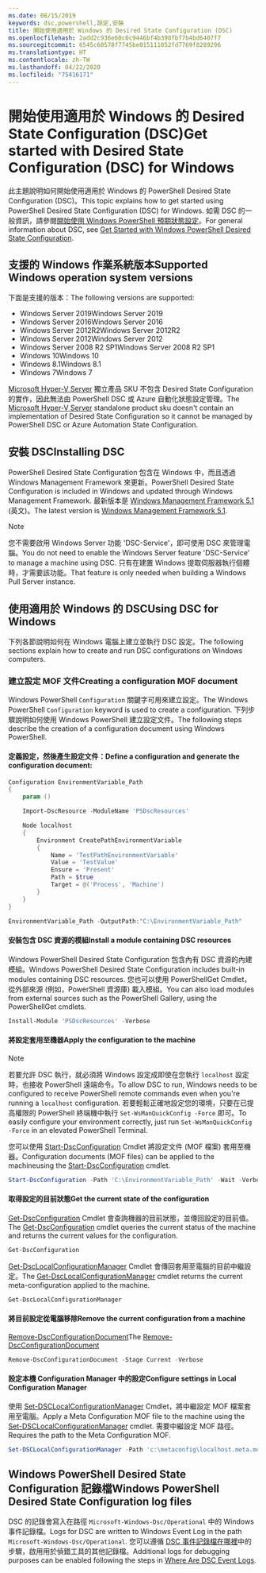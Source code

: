 ```yaml
---
ms.date: 08/15/2019
keywords: dsc,powershell,設定,安裝
title: 開始使用適用於 Windows 的 Desired State Configuration (DSC)
ms.openlocfilehash: 2add2c936e60c0c9446bf4b398fbf7b4bd6407f7
ms.sourcegitcommit: 6545c60578f7745be015111052fd7769f8289296
ms.translationtype: HT
ms.contentlocale: zh-TW
ms.lasthandoff: 04/22/2020
ms.locfileid: "75416171"
---
```

# <a name="get-started-with-desired-state-configuration-dsc-for-windows"></a><span data-ttu-id="b5cfb-103">開始使用適用於 Windows 的 Desired State Configuration (DSC)</span><span class="sxs-lookup"><span data-stu-id="b5cfb-103">Get started with Desired State Configuration (DSC) for Windows</span></span>

<span data-ttu-id="b5cfb-104">此主題說明如何開始使用適用於 Windows 的 PowerShell Desired State Configuration (DSC)。</span><span class="sxs-lookup"><span data-stu-id="b5cfb-104">This topic explains how to get started using PowerShell Desired State Configuration (DSC) for Windows.</span></span>
<span data-ttu-id="b5cfb-105">如需 DSC 的一般資訊，請參閱[開始使用 Windows PowerShell 預期狀態設定](../overview/overview.md)。</span><span class="sxs-lookup"><span data-stu-id="b5cfb-105">For general information about DSC, see [Get Started with Windows PowerShell Desired State Configuration](../overview/overview.md).</span></span>

## <a name="supported-windows-operation-system-versions"></a><span data-ttu-id="b5cfb-106">支援的 Windows 作業系統版本</span><span class="sxs-lookup"><span data-stu-id="b5cfb-106">Supported Windows operation system versions</span></span>

<span data-ttu-id="b5cfb-107">下面是支援的版本：</span><span class="sxs-lookup"><span data-stu-id="b5cfb-107">The following versions are supported:</span></span>

- <span data-ttu-id="b5cfb-108">Windows Server 2019</span><span class="sxs-lookup"><span data-stu-id="b5cfb-108">Windows Server 2019</span></span>
- <span data-ttu-id="b5cfb-109">Windows Server 2016</span><span class="sxs-lookup"><span data-stu-id="b5cfb-109">Windows Server 2016</span></span>
- <span data-ttu-id="b5cfb-110">Windows Server 2012R2</span><span class="sxs-lookup"><span data-stu-id="b5cfb-110">Windows Server 2012R2</span></span>
- <span data-ttu-id="b5cfb-111">Windows Server 2012</span><span class="sxs-lookup"><span data-stu-id="b5cfb-111">Windows Server 2012</span></span>
- <span data-ttu-id="b5cfb-112">Windows Server 2008 R2 SP1</span><span class="sxs-lookup"><span data-stu-id="b5cfb-112">Windows Server 2008 R2 SP1</span></span>
- <span data-ttu-id="b5cfb-113">Windows 10</span><span class="sxs-lookup"><span data-stu-id="b5cfb-113">Windows 10</span></span>
- <span data-ttu-id="b5cfb-114">Windows 8.1</span><span class="sxs-lookup"><span data-stu-id="b5cfb-114">Windows 8.1</span></span>
- <span data-ttu-id="b5cfb-115">Windows 7</span><span class="sxs-lookup"><span data-stu-id="b5cfb-115">Windows 7</span></span>

<span data-ttu-id="b5cfb-116">[Microsoft Hyper-V Server](/windows-server/virtualization/hyper-v/hyper-v-server-2016) 獨立產品 SKU 不包含 Desired State Configuration 的實作，因此無法由 PowerShell DSC 或 Azure 自動化狀態設定管理。</span><span class="sxs-lookup"><span data-stu-id="b5cfb-116">The [Microsoft Hyper-V Server](/windows-server/virtualization/hyper-v/hyper-v-server-2016) standalone product sku doesn't contain an implementation of Desired State Configuration so it cannot be managed by PowerShell DSC or Azure Automation State Configuration.</span></span>

## <a name="installing-dsc"></a><span data-ttu-id="b5cfb-117">安裝 DSC</span><span class="sxs-lookup"><span data-stu-id="b5cfb-117">Installing DSC</span></span>

<span data-ttu-id="b5cfb-118">PowerShell Desired State Configuration 包含在 Windows 中，而且透過 Windows Management Framework 來更新。</span><span class="sxs-lookup"><span data-stu-id="b5cfb-118">PowerShell Desired State Configuration is included in Windows and updated through Windows Management Framework.</span></span> <span data-ttu-id="b5cfb-119">最新版本是 [Windows Management Framework 5.1](https://www.microsoft.com/en-us/download/details.aspx?id=54616) \(英文\)。</span><span class="sxs-lookup"><span data-stu-id="b5cfb-119">The latest version is [Windows Management Framework 5.1](https://www.microsoft.com/en-us/download/details.aspx?id=54616).</span></span>

> [!NOTE]
> <span data-ttu-id="b5cfb-120">您不需要啟用 Windows Server 功能 'DSC-Service'，即可使用 DSC 來管理電腦。</span><span class="sxs-lookup"><span data-stu-id="b5cfb-120">You do not need to enable the Windows Server feature 'DSC-Service' to manage a machine using DSC.</span></span>
> <span data-ttu-id="b5cfb-121">只有在建置 Windows 提取伺服器執行個體時，才需要該功能。</span><span class="sxs-lookup"><span data-stu-id="b5cfb-121">That feature is only needed when building a Windows Pull Server instance.</span></span>

## <a name="using-dsc-for-windows"></a><span data-ttu-id="b5cfb-122">使用適用於 Windows 的 DSC</span><span class="sxs-lookup"><span data-stu-id="b5cfb-122">Using DSC for Windows</span></span>

<span data-ttu-id="b5cfb-123">下列各節說明如何在 Windows 電腦上建立並執行 DSC 設定。</span><span class="sxs-lookup"><span data-stu-id="b5cfb-123">The following sections explain how to create and run DSC configurations on Windows computers.</span></span>

### <a name="creating-a-configuration-mof-document"></a><span data-ttu-id="b5cfb-124">建立設定 MOF 文件</span><span class="sxs-lookup"><span data-stu-id="b5cfb-124">Creating a configuration MOF document</span></span>

<span data-ttu-id="b5cfb-125">Windows PowerShell `Configuration` 關鍵字可用來建立設定。</span><span class="sxs-lookup"><span data-stu-id="b5cfb-125">The Windows PowerShell `Configuration` keyword is used to create a configuration.</span></span>
<span data-ttu-id="b5cfb-126">下列步驟說明如何使用 Windows PowerShell 建立設定文件。</span><span class="sxs-lookup"><span data-stu-id="b5cfb-126">The following steps describe the creation of a configuration document using Windows PowerShell.</span></span>

#### <a name="define-a-configuration-and-generate-the-configuration-document"></a><span data-ttu-id="b5cfb-127">定義設定，然後產生設定文件：</span><span class="sxs-lookup"><span data-stu-id="b5cfb-127">Define a configuration and generate the configuration document:</span></span>

```powershell
Configuration EnvironmentVariable_Path
{
    param ()

    Import-DscResource -ModuleName 'PSDscResources'

    Node localhost
    {
        Environment CreatePathEnvironmentVariable
        {
            Name = 'TestPathEnvironmentVariable'
            Value = 'TestValue'
            Ensure = 'Present'
            Path = $true
            Target = @('Process', 'Machine')
        }
    }
}

EnvironmentVariable_Path -OutputPath:"C:\EnvironmentVariable_Path"
```

#### <a name="install-a-module-containing-dsc-resources"></a><span data-ttu-id="b5cfb-128">安裝包含 DSC 資源的模組</span><span class="sxs-lookup"><span data-stu-id="b5cfb-128">Install a module containing DSC resources</span></span>

<span data-ttu-id="b5cfb-129">Windows PowerShell Desired State Configuration 包含內有 DSC 資源的內建模組。</span><span class="sxs-lookup"><span data-stu-id="b5cfb-129">Windows PowerShell Desired State Configuration includes built-in modules containing DSC resources.</span></span>
<span data-ttu-id="b5cfb-130">您也可以使用 PowerShellGet Cmdlet，從外部來源 (例如，PowerShell 資源庫) 載入模組。</span><span class="sxs-lookup"><span data-stu-id="b5cfb-130">You can also load modules from external sources such as the PowerShell Gallery, using the PowerShellGet cmdlets.</span></span>

```PowerShell
Install-Module 'PSDscResources' -Verbose
```

#### <a name="apply-the-configuration-to-the-machine"></a><span data-ttu-id="b5cfb-131">將設定套用至機器</span><span class="sxs-lookup"><span data-stu-id="b5cfb-131">Apply the configuration to the machine</span></span>

> [!NOTE]
> <span data-ttu-id="b5cfb-132">若要允許 DSC 執行，就必須將 Windows 設定成即使在您執行 `localhost` 設定時，也接收 PowerShell 遠端命令。</span><span class="sxs-lookup"><span data-stu-id="b5cfb-132">To allow DSC to run, Windows needs to be configured to receive PowerShell remote commands even when you're running a `localhost` configuration.</span></span> <span data-ttu-id="b5cfb-133">若要輕鬆正確地設定您的環境，只要在已提高權限的 PowerShell 終端機中執行 `Set-WsManQuickConfig -Force` 即可。</span><span class="sxs-lookup"><span data-stu-id="b5cfb-133">To easily configure your environment correctly, just run `Set-WsManQuickConfig -Force` in an elevated PowerShell Terminal.</span></span>

<span data-ttu-id="b5cfb-134">您可以使用 [Start-DscConfiguration](/powershell/module/psdesiredstateconfiguration/start-dscconfiguration) Cmdlet 將設定文件 (MOF 檔案) 套用至機器。</span><span class="sxs-lookup"><span data-stu-id="b5cfb-134">Configuration documents (MOF files) can be applied to the machineusing the [Start-DscConfiguration](/powershell/module/psdesiredstateconfiguration/start-dscconfiguration) cmdlet.</span></span>

```powershell
Start-DscConfiguration -Path 'C:\EnvironmentVariable_Path' -Wait -Verbose
```

#### <a name="get-the-current-state-of-the-configuration"></a><span data-ttu-id="b5cfb-135">取得設定的目前狀態</span><span class="sxs-lookup"><span data-stu-id="b5cfb-135">Get the current state of the configuration</span></span>

<span data-ttu-id="b5cfb-136">[Get-DscConfiguration](/powershell/module/psdesiredstateconfiguration/get-dscconfiguration) Cmdlet 會查詢機器的目前狀態，並傳回設定的目前值。</span><span class="sxs-lookup"><span data-stu-id="b5cfb-136">The [Get-DscConfiguration](/powershell/module/psdesiredstateconfiguration/get-dscconfiguration) cmdlet queries the current status of the machine and returns the current values for the configuration.</span></span>

```powershell
Get-DscConfiguration
```

<span data-ttu-id="b5cfb-137">[Get-DscLocalConfigurationManager](/powershell/module/psdesiredstateconfiguration/get-dscLocalConfigurationManager) Cmdlet 會傳回套用至電腦的目前中繼設定。</span><span class="sxs-lookup"><span data-stu-id="b5cfb-137">The [Get-DscLocalConfigurationManager](/powershell/module/psdesiredstateconfiguration/get-dscLocalConfigurationManager) cmdlet returns the current meta-configuration applied to the machine.</span></span>

```powershell
Get-DscLocalConfigurationManager
```

#### <a name="remove-the-current-configuration-from-a-machine"></a><span data-ttu-id="b5cfb-138">將目前設定從電腦移除</span><span class="sxs-lookup"><span data-stu-id="b5cfb-138">Remove the current configuration from a machine</span></span>

<span data-ttu-id="b5cfb-139">[Remove-DscConfigurationDocument](/powershell/module/psdesiredstateconfiguration/remove-dscconfigurationdocument)</span><span class="sxs-lookup"><span data-stu-id="b5cfb-139">The [Remove-DscConfigurationDocument](/powershell/module/psdesiredstateconfiguration/remove-dscconfigurationdocument)</span></span>

```powershell
Remove-DscConfigurationDocument -Stage Current -Verbose
```

#### <a name="configure-settings-in-local-configuration-manager"></a><span data-ttu-id="b5cfb-140">設定本機 Configuration Manager 中的設定</span><span class="sxs-lookup"><span data-stu-id="b5cfb-140">Configure settings in Local Configuration Manager</span></span>

<span data-ttu-id="b5cfb-141">使用 [Set-DSCLocalConfigurationManager](/powershell/module/PSDesiredStateConfiguration/Set-DscLocalConfigurationManager) Cmdlet，將中繼設定 MOF 檔案套用至電腦。</span><span class="sxs-lookup"><span data-stu-id="b5cfb-141">Apply a Meta Configuration MOF file to the machine using the [Set-DSCLocalConfigurationManager](/powershell/module/PSDesiredStateConfiguration/Set-DscLocalConfigurationManager) cmdlet.</span></span>
<span data-ttu-id="b5cfb-142">需要中繼設定 MOF 路徑。</span><span class="sxs-lookup"><span data-stu-id="b5cfb-142">Requires the path to the Meta Configuration MOF.</span></span>

```powershell
Set-DSCLocalConfigurationManager -Path 'c:\metaconfig\localhost.meta.mof' -Verbose
```

## <a name="windows-powershell-desired-state-configuration-log-files"></a><span data-ttu-id="b5cfb-143">Windows PowerShell Desired State Configuration 記錄檔</span><span class="sxs-lookup"><span data-stu-id="b5cfb-143">Windows PowerShell Desired State Configuration log files</span></span>

<span data-ttu-id="b5cfb-144">DSC 的記錄會寫入在路徑 `Microsoft-Windows-Dsc/Operational` 中的 Windows 事件記錄檔。</span><span class="sxs-lookup"><span data-stu-id="b5cfb-144">Logs for DSC are written to Windows Event Log in the path `Microsoft-Windows-Dsc/Operational`.</span></span>
<span data-ttu-id="b5cfb-145">您可以遵循 [DSC 事件記錄檔在哪裡](/powershell/scripting/dsc/troubleshooting/troubleshooting#where-are-dsc-event-logs)中的步驟，啟用用於偵錯工具的其他記錄檔。</span><span class="sxs-lookup"><span data-stu-id="b5cfb-145">Additional logs for debugging purposes can be enabled following the steps in [Where Are DSC Event Logs](/powershell/scripting/dsc/troubleshooting/troubleshooting#where-are-dsc-event-logs).</span></span>
